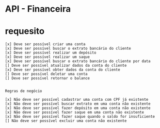 # API - Financeira 

# requesito  

    [x] Deve ser possível criar uma conta
    [x] Deve ser possível buscar o extrato bancário do cliente
    [x] Deve ser possível realizar um depósito
    [x] Deve ser possível realizar um saque
    [x] Deve ser possível buscar o extrato bancário do cliente por data
    [] Deve ser possível atualizar dados da conta do cliente
    [x] Deve ser possível obter dados da conta do cliente
    [] Deve ser possível deletar uma conta
    [] Deve ser possível retornar o balance


    Regras de negócio

    [x] Não deve ser possível cadastrar uma conta com CPF já existente
    [x] Não deve ser possível buscar extrato em uma conta não existente
    [x] Não deve ser possível fazer depósito em uma conta não existente
    [x] Não deve ser possível fazer saque em uma conta não existente
    [x] Não deve ser possível fazer saque quando o saldo for insuficiente
    [] Não deve ser possível excluir uma conta não existente



